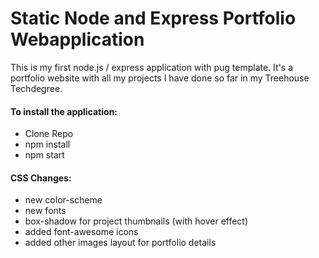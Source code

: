 # Static Node and Express Portfolio Webapplication
 This is my first node.js / express application with pug template. It's a portfolio website with all my projects 
 I have done so far in my Treehouse Techdegree.
 
#### To install the application:
 - Clone Repo
 - npm install
 - npm start
 
#### CSS Changes:

- new color-scheme
- new fonts
- box-shadow for project thumbnails (with hover effect)
- added font-awesome icons
- added other images layout for portfolio details

